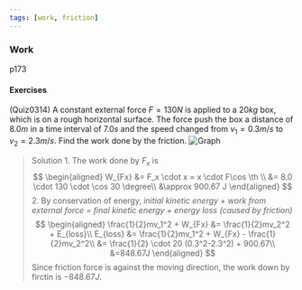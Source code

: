 ```yaml
---
tags: [work, friction]
---
```


### Work
p173

#### Exercises
(Quiz0314) A constant external force $F=130N$ is applied to a $20kg$ box, which is on a rough horizontal surface. The force push the box a distance of $8.0m$ in a time interval of $7.0s$ and the speed changed from $v_1=0.3m/s$ to $v_2=2.3m/s$. Find the work done by the friction.
![Graph](,,/assets/quiz0314_work.PNG)
>Solution
1\. The work done by $F_x$ is
$$
\begin{aligned}
W_{Fx} &= F_x \cdot x = x \cdot F\cos \th \\
&= 8.0 \cdot 130 \cdot \cos 30 \degree\\
&\approx 900.67 J
\end{aligned}
$$
2\. By conservation of energy, _initial kinetic energy + work from external force = final kinetic energy + energy loss (caused by friction)_
$$
\begin{aligned}
\frac{1}{2}mv_1^2 + W_{Fx} &= \frac{1}{2}mv_2^2 + E_{loss}\\
E_{loss} &= \frac{1}{2}mv_1^2 + W_{Fx} - \frac{1}{2}mv_2^2\\
&= \frac{1}{2} \cdot 20 (0.3^2-2.3^2) + 900.67\\
&=848.67J
\end{aligned}
$$
Since friction force is against the moving direction, the work down by firctin is $-848.67J$.
